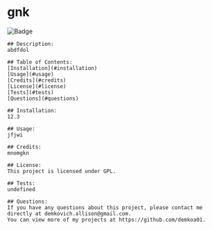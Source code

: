 # gnk
  ![Badge](https://img.shields.io/badge/License-GPL-blueviolet)

    ## Description: 
    abdfdol 

    ## Table of Contents:
    [Installation](#installation)
    [Usage](#usage)
    [Credits](#credits)
    [License](#license)
    [Tests](#tests)
    [Questions](#questions) 
    
    ## Installation:
    12.3

    ## Usage:
    jfjwi 

    ## Credits:
    mnomgkn 

    ## License:
    This project is licensed under GPL. 

    ## Tests:
    undefined 

    ## Questions:
    If you have any questions about this project, please contact me directly at demkovich.allison@gmail.com. 
    You can view more of my projects at https://github.com/demkoa01.
